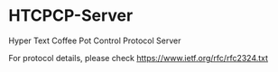 # HTCPCP-Server
Hyper Text Coffee Pot Control Protocol Server

For protocol details, please check https://www.ietf.org/rfc/rfc2324.txt
